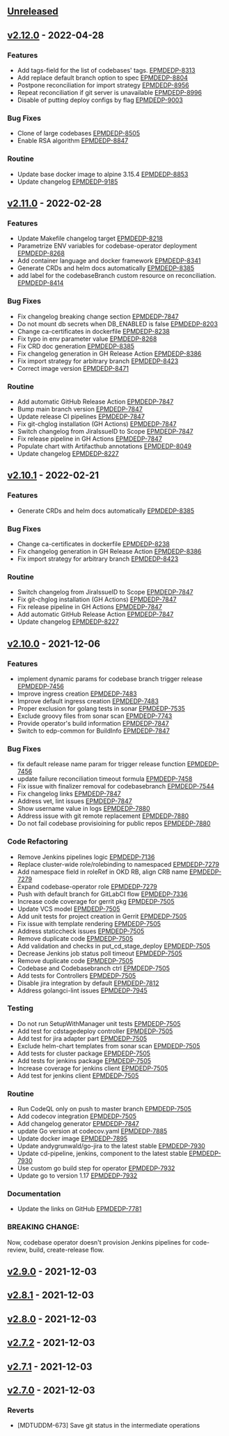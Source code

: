 <a name="unreleased"></a>
## [Unreleased]


<a name="v2.12.0"></a>
## [v2.12.0] - 2022-04-28
### Features

- Add tags-field for the list of codebases' tags. [EPMDEDP-8313](https://jiraeu.epam.com/browse/EPMDEDP-8313)
- Add replace default branch option to spec [EPMDEDP-8804](https://jiraeu.epam.com/browse/EPMDEDP-8804)
- Postpone reconciliation for import strategy [EPMDEDP-8956](https://jiraeu.epam.com/browse/EPMDEDP-8956)
- Repeat reconciliation if git server is unavailable [EPMDEDP-8996](https://jiraeu.epam.com/browse/EPMDEDP-8996)
- Disable of putting deploy configs by flag [EPMDEDP-9003](https://jiraeu.epam.com/browse/EPMDEDP-9003)

### Bug Fixes

- Clone of large codebases [EPMDEDP-8505](https://jiraeu.epam.com/browse/EPMDEDP-8505)
- Enable RSA algorithm [EPMDEDP-8847](https://jiraeu.epam.com/browse/EPMDEDP-8847)

### Routine

- Update base docker image to alpine 3.15.4 [EPMDEDP-8853](https://jiraeu.epam.com/browse/EPMDEDP-8853)
- Update changelog [EPMDEDP-9185](https://jiraeu.epam.com/browse/EPMDEDP-9185)


<a name="v2.11.0"></a>
## [v2.11.0] - 2022-02-28
### Features

- Update Makefile changelog target [EPMDEDP-8218](https://jiraeu.epam.com/browse/EPMDEDP-8218)
- Parametrize ENV variables for codebase-operator deployment [EPMDEDP-8268](https://jiraeu.epam.com/browse/EPMDEDP-8268)
- Add container language and docker framework [EPMDEDP-8341](https://jiraeu.epam.com/browse/EPMDEDP-8341)
- Generate CRDs and helm docs automatically [EPMDEDP-8385](https://jiraeu.epam.com/browse/EPMDEDP-8385)
- add label for the codebaseBranch custom resource on reconciliation. [EPMDEDP-8414](https://jiraeu.epam.com/browse/EPMDEDP-8414)

### Bug Fixes

- Fix changelog breaking change section [EPMDEDP-7847](https://jiraeu.epam.com/browse/EPMDEDP-7847)
- Do not mount db secrets when DB_ENABLED is false [EPMDEDP-8203](https://jiraeu.epam.com/browse/EPMDEDP-8203)
- Change ca-certificates in dockerfile [EPMDEDP-8238](https://jiraeu.epam.com/browse/EPMDEDP-8238)
- Fix typo in env parameter value [EPMDEDP-8268](https://jiraeu.epam.com/browse/EPMDEDP-8268)
- Fix CRD doc generation [EPMDEDP-8385](https://jiraeu.epam.com/browse/EPMDEDP-8385)
- Fix changelog generation in GH Release Action [EPMDEDP-8386](https://jiraeu.epam.com/browse/EPMDEDP-8386)
- Fix import strategy for arbitrary branch [EPMDEDP-8423](https://jiraeu.epam.com/browse/EPMDEDP-8423)
- Correct image version [EPMDEDP-8471](https://jiraeu.epam.com/browse/EPMDEDP-8471)

### Routine

- Add automatic GitHub Release Action [EPMDEDP-7847](https://jiraeu.epam.com/browse/EPMDEDP-7847)
- Bump main branch version [EPMDEDP-7847](https://jiraeu.epam.com/browse/EPMDEDP-7847)
- Update release CI pipelines [EPMDEDP-7847](https://jiraeu.epam.com/browse/EPMDEDP-7847)
- Fix git-chglog installation (GH Actions) [EPMDEDP-7847](https://jiraeu.epam.com/browse/EPMDEDP-7847)
- Switch changelog from JiraIssueID to Scope [EPMDEDP-7847](https://jiraeu.epam.com/browse/EPMDEDP-7847)
- Fix release pipeline in GH Actions [EPMDEDP-7847](https://jiraeu.epam.com/browse/EPMDEDP-7847)
- Populate chart with Artifacthub annotations [EPMDEDP-8049](https://jiraeu.epam.com/browse/EPMDEDP-8049)
- Update changelog [EPMDEDP-8227](https://jiraeu.epam.com/browse/EPMDEDP-8227)


<a name="v2.10.1"></a>
## [v2.10.1] - 2022-02-21
### Features

- Generate CRDs and helm docs automatically [EPMDEDP-8385](https://jiraeu.epam.com/browse/EPMDEDP-8385)

### Bug Fixes

- Change ca-certificates in dockerfile [EPMDEDP-8238](https://jiraeu.epam.com/browse/EPMDEDP-8238)
- Fix changelog generation in GH Release Action [EPMDEDP-8386](https://jiraeu.epam.com/browse/EPMDEDP-8386)
- Fix import strategy for arbitrary branch [EPMDEDP-8423](https://jiraeu.epam.com/browse/EPMDEDP-8423)

### Routine

- Switch changelog from JiraIssueID to Scope [EPMDEDP-7847](https://jiraeu.epam.com/browse/EPMDEDP-7847)
- Fix git-chglog installation (GH Actions) [EPMDEDP-7847](https://jiraeu.epam.com/browse/EPMDEDP-7847)
- Fix release pipeline in GH Actions [EPMDEDP-7847](https://jiraeu.epam.com/browse/EPMDEDP-7847)
- Add automatic GitHub Release Action [EPMDEDP-7847](https://jiraeu.epam.com/browse/EPMDEDP-7847)
- Update changelog [EPMDEDP-8227](https://jiraeu.epam.com/browse/EPMDEDP-8227)


<a name="v2.10.0"></a>
## [v2.10.0] - 2021-12-06
### Features

- implement dynamic params for codebase branch trigger release [EPMDEDP-7456](https://jiraeu.epam.com/browse/EPMDEDP-7456)
- Improve ingress creation [EPMDEDP-7483](https://jiraeu.epam.com/browse/EPMDEDP-7483)
- Improve default ingress creation [EPMDEDP-7483](https://jiraeu.epam.com/browse/EPMDEDP-7483)
- Proper exclusion for golang tests in sonar [EPMDEDP-7535](https://jiraeu.epam.com/browse/EPMDEDP-7535)
- Exclude groovy files from sonar scan [EPMDEDP-7743](https://jiraeu.epam.com/browse/EPMDEDP-7743)
- Provide operator's build information [EPMDEDP-7847](https://jiraeu.epam.com/browse/EPMDEDP-7847)
- Switch to edp-common for BuildInfo [EPMDEDP-7847](https://jiraeu.epam.com/browse/EPMDEDP-7847)

### Bug Fixes

- fix default release name param for trigger release function [EPMDEDP-7456](https://jiraeu.epam.com/browse/EPMDEDP-7456)
- update failure reconciliation timeout formula [EPMDEDP-7458](https://jiraeu.epam.com/browse/EPMDEDP-7458)
- Fix issue with finalizer removal for codebasebranch [EPMDEDP-7544](https://jiraeu.epam.com/browse/EPMDEDP-7544)
- Fix changelog links [EPMDEDP-7847](https://jiraeu.epam.com/browse/EPMDEDP-7847)
- Address vet, lint issues [EPMDEDP-7847](https://jiraeu.epam.com/browse/EPMDEDP-7847)
- Show username value in logs [EPMDEDP-7880](https://jiraeu.epam.com/browse/EPMDEDP-7880)
- Address issue with git remote replacement [EPMDEDP-7880](https://jiraeu.epam.com/browse/EPMDEDP-7880)
- Do not fail codebase provisioining for public repos [EPMDEDP-7880](https://jiraeu.epam.com/browse/EPMDEDP-7880)

### Code Refactoring

- Remove Jenkins pipelines logic [EPMDEDP-7136](https://jiraeu.epam.com/browse/EPMDEDP-7136)
- Replace cluster-wide role/rolebinding to namespaced [EPMDEDP-7279](https://jiraeu.epam.com/browse/EPMDEDP-7279)
- Add namespace field in roleRef in OKD RB, align CRB name [EPMDEDP-7279](https://jiraeu.epam.com/browse/EPMDEDP-7279)
- Expand codebase-operator role [EPMDEDP-7279](https://jiraeu.epam.com/browse/EPMDEDP-7279)
- Push with default branch for GitLabCI flow [EPMDEDP-7336](https://jiraeu.epam.com/browse/EPMDEDP-7336)
- Increase code coverage for gerrit pkg [EPMDEDP-7505](https://jiraeu.epam.com/browse/EPMDEDP-7505)
- Update VCS model [EPMDEDP-7505](https://jiraeu.epam.com/browse/EPMDEDP-7505)
- Add unit tests for project creation in Gerrit [EPMDEDP-7505](https://jiraeu.epam.com/browse/EPMDEDP-7505)
- Fix issue with template rendering [EPMDEDP-7505](https://jiraeu.epam.com/browse/EPMDEDP-7505)
- Address staticcheck issues [EPMDEDP-7505](https://jiraeu.epam.com/browse/EPMDEDP-7505)
- Remove duplicate code [EPMDEDP-7505](https://jiraeu.epam.com/browse/EPMDEDP-7505)
- Add validation and checks in put_cd_stage_deploy [EPMDEDP-7505](https://jiraeu.epam.com/browse/EPMDEDP-7505)
- Decrease Jenkins job status poll timeout [EPMDEDP-7505](https://jiraeu.epam.com/browse/EPMDEDP-7505)
- Remove duplicate code [EPMDEDP-7505](https://jiraeu.epam.com/browse/EPMDEDP-7505)
- Codebase and Codebasebranch ctrl [EPMDEDP-7505](https://jiraeu.epam.com/browse/EPMDEDP-7505)
- Add tests for Controllers [EPMDEDP-7505](https://jiraeu.epam.com/browse/EPMDEDP-7505)
- Disable jira integration by default [EPMDEDP-7812](https://jiraeu.epam.com/browse/EPMDEDP-7812)
- Address golangci-lint issues [EPMDEDP-7945](https://jiraeu.epam.com/browse/EPMDEDP-7945)

### Testing

- Do not run SetupWithManager unit tests [EPMDEDP-7505](https://jiraeu.epam.com/browse/EPMDEDP-7505)
- Add test for cdstagedeploy controller [EPMDEDP-7505](https://jiraeu.epam.com/browse/EPMDEDP-7505)
- Add test for jira adapter part [EPMDEDP-7505](https://jiraeu.epam.com/browse/EPMDEDP-7505)
- Exclude helm-chart templates from sonar scan [EPMDEDP-7505](https://jiraeu.epam.com/browse/EPMDEDP-7505)
- Add tests for cluster package [EPMDEDP-7505](https://jiraeu.epam.com/browse/EPMDEDP-7505)
- Add tests for jenkins package [EPMDEDP-7505](https://jiraeu.epam.com/browse/EPMDEDP-7505)
- Increase coverage for jenkins client [EPMDEDP-7505](https://jiraeu.epam.com/browse/EPMDEDP-7505)
- Add test for jenkins client [EPMDEDP-7505](https://jiraeu.epam.com/browse/EPMDEDP-7505)

### Routine

- Run CodeQL only on push to master branch [EPMDEDP-7505](https://jiraeu.epam.com/browse/EPMDEDP-7505)
- Add codecov integration [EPMDEDP-7505](https://jiraeu.epam.com/browse/EPMDEDP-7505)
- Add changelog generator [EPMDEDP-7847](https://jiraeu.epam.com/browse/EPMDEDP-7847)
- update Go version at codecov.yaml [EPMDEDP-7885](https://jiraeu.epam.com/browse/EPMDEDP-7885)
- Update docker image [EPMDEDP-7895](https://jiraeu.epam.com/browse/EPMDEDP-7895)
- Update andygrunwald/go-jira to the latest stable [EPMDEDP-7930](https://jiraeu.epam.com/browse/EPMDEDP-7930)
- Update cd-pipeline, jenkins, component to the latest stable [EPMDEDP-7930](https://jiraeu.epam.com/browse/EPMDEDP-7930)
- Use custom go build step for operator [EPMDEDP-7932](https://jiraeu.epam.com/browse/EPMDEDP-7932)
- Update go to version 1.17 [EPMDEDP-7932](https://jiraeu.epam.com/browse/EPMDEDP-7932)

### Documentation

- Update the links on GitHub [EPMDEDP-7781](https://jiraeu.epam.com/browse/EPMDEDP-7781)

### BREAKING CHANGE:


Now, codebase operator doesn't provision
Jenkins pipelines for code-review, build, create-release flow.


<a name="v2.9.0"></a>
## [v2.9.0] - 2021-12-03

<a name="v2.8.1"></a>
## [v2.8.1] - 2021-12-03

<a name="v2.8.0"></a>
## [v2.8.0] - 2021-12-03

<a name="v2.7.2"></a>
## [v2.7.2] - 2021-12-03

<a name="v2.7.1"></a>
## [v2.7.1] - 2021-12-03

<a name="v2.7.0"></a>
## [v2.7.0] - 2021-12-03
### Reverts

- [MDTUDDM-673] Save git status in the intermediate operations


[Unreleased]: https://github.com/epam/edp-codebase-operator/compare/v2.12.0...HEAD
[v2.12.0]: https://github.com/epam/edp-codebase-operator/compare/v2.11.0...v2.12.0
[v2.11.0]: https://github.com/epam/edp-codebase-operator/compare/v2.10.1...v2.11.0
[v2.10.1]: https://github.com/epam/edp-codebase-operator/compare/v2.10.0...v2.10.1
[v2.10.0]: https://github.com/epam/edp-codebase-operator/compare/v2.9.0...v2.10.0
[v2.9.0]: https://github.com/epam/edp-codebase-operator/compare/v2.8.1...v2.9.0
[v2.8.1]: https://github.com/epam/edp-codebase-operator/compare/v2.8.0...v2.8.1
[v2.8.0]: https://github.com/epam/edp-codebase-operator/compare/v2.7.2...v2.8.0
[v2.7.2]: https://github.com/epam/edp-codebase-operator/compare/v2.7.1...v2.7.2
[v2.7.1]: https://github.com/epam/edp-codebase-operator/compare/v2.7.0...v2.7.1
[v2.7.0]: https://github.com/epam/edp-codebase-operator/compare/v2.3.0-95...v2.7.0
